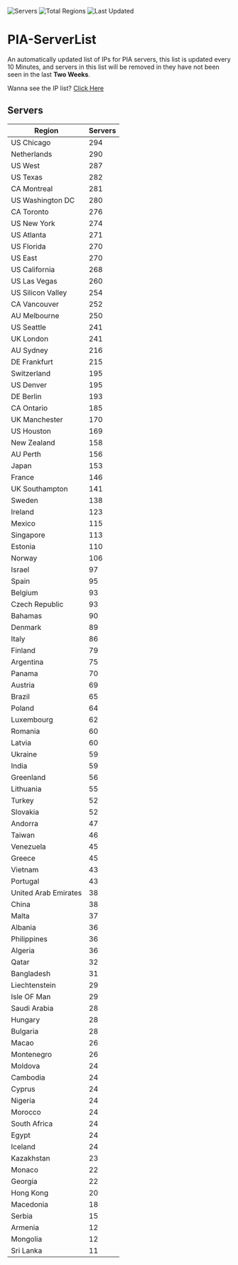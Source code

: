 ![Servers](https://img.shields.io/badge/Servers-10,512-darkgreen)
![Total Regions](https://img.shields.io/badge/Total_Regions-97-darkgreen)
![Last Updated](https://img.shields.io/badge/Last_Updated-December_14_2024_18:01_EST-darkgreen)

# PIA-ServerList
An automatically updated list of IPs for PIA servers, this list is updated every 10 Minutes, and servers in this list will be removed in they have not been seen in the last **Two Weeks**.

Wanna see the IP list? [Click Here](./servers.json)

## Servers
| Region               | Servers |
|----------------------|---------|
| US Chicago | 294 |
| Netherlands | 290 |
| US West | 287 |
| US Texas | 282 |
| CA Montreal | 281 |
| US Washington DC | 280 |
| CA Toronto | 276 |
| US New York | 274 |
| US Atlanta | 271 |
| US Florida | 270 |
| US East | 270 |
| US California | 268 |
| US Las Vegas | 260 |
| US Silicon Valley | 254 |
| CA Vancouver | 252 |
| AU Melbourne | 250 |
| US Seattle | 241 |
| UK London | 241 |
| AU Sydney | 216 |
| DE Frankfurt | 215 |
| Switzerland | 195 |
| US Denver | 195 |
| DE Berlin | 193 |
| CA Ontario | 185 |
| UK Manchester | 170 |
| US Houston | 169 |
| New Zealand | 158 |
| AU Perth | 156 |
| Japan | 153 |
| France | 146 |
| UK Southampton | 141 |
| Sweden | 138 |
| Ireland | 123 |
| Mexico | 115 |
| Singapore | 113 |
| Estonia | 110 |
| Norway | 106 |
| Israel | 97 |
| Spain | 95 |
| Belgium | 93 |
| Czech Republic | 93 |
| Bahamas | 90 |
| Denmark | 89 |
| Italy | 86 |
| Finland | 79 |
| Argentina | 75 |
| Panama | 70 |
| Austria | 69 |
| Brazil | 65 |
| Poland | 64 |
| Luxembourg | 62 |
| Romania | 60 |
| Latvia | 60 |
| Ukraine | 59 |
| India | 59 |
| Greenland | 56 |
| Lithuania | 55 |
| Turkey | 52 |
| Slovakia | 52 |
| Andorra | 47 |
| Taiwan | 46 |
| Venezuela | 45 |
| Greece | 45 |
| Vietnam | 43 |
| Portugal | 43 |
| United Arab Emirates | 38 |
| China | 38 |
| Malta | 37 |
| Albania | 36 |
| Philippines | 36 |
| Algeria | 36 |
| Qatar | 32 |
| Bangladesh | 31 |
| Liechtenstein | 29 |
| Isle OF Man | 29 |
| Saudi Arabia | 28 |
| Hungary | 28 |
| Bulgaria | 28 |
| Macao | 26 |
| Montenegro | 26 |
| Moldova | 24 |
| Cambodia | 24 |
| Cyprus | 24 |
| Nigeria | 24 |
| Morocco | 24 |
| South Africa | 24 |
| Egypt | 24 |
| Iceland | 24 |
| Kazakhstan | 23 |
| Monaco | 22 |
| Georgia | 22 |
| Hong Kong | 20 |
| Macedonia | 18 |
| Serbia | 15 |
| Armenia | 12 |
| Mongolia | 12 |
| Sri Lanka | 11 |